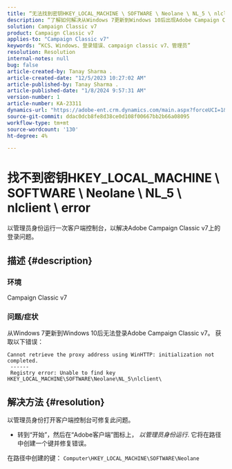 ```yaml
---
title: “无法找到密钥HKEY_LOCAL_MACHINE \ SOFTWARE \ Neolane \ NL_5 \ nlclient \ error”
description: “了解如何解决从Windows 7更新到Windows 10后出现Adobe Campaign Classic v7登录错误的问题。”
solution: Campaign Classic v7
product: Campaign Classic v7
applies-to: "Campaign Classic v7"
keywords: “KCS、Windows、登录错误、campaign classic v7、管理员”
resolution: Resolution
internal-notes: null
bug: false
article-created-by: Tanay Sharma .
article-created-date: "12/5/2023 10:27:02 AM"
article-published-by: Tanay Sharma .
article-published-date: "1/8/2024 9:57:31 AM"
version-number: 1
article-number: KA-23311
dynamics-url: "https://adobe-ent.crm.dynamics.com/main.aspx?forceUCI=1&pagetype=entityrecord&etn=knowledgearticle&id=81bdbcce-5893-ee11-be37-6045bd006b25"
source-git-commit: ddac0dcb8fe8d38ce0d108f00667bb2b66a08095
workflow-type: tm+mt
source-wordcount: '130'
ht-degree: 4%

---
```


# 找不到密钥HKEY_LOCAL_MACHINE \ SOFTWARE \ Neolane \ NL_5 \ nlclient \ error


以管理员身份运行一次客户端控制台，以解决Adobe Campaign Classic v7上的登录问题。

## 描述 {#description}


### 环境

Campaign Classic v7



### 问题/症状

从Windows 7更新到Windows 10后无法登录Adobe Campaign Classic v7。 获取以下错误：


```
Cannot retrieve the proxy address using WinHTTP: initialization not completed.
 ------
 Registry error: Unable to find key HKEY_LOCAL_MACHINE\SOFTWARE\Neolane\NL_5\nlclient\
```



## 解决方法 {#resolution}


以管理员身份打开客户端控制台可修复此问题。

- 转到“开始”，然后在“Adobe客户端”图标上， *以管理员身份运行*. 它将在路径中创建一个键并修复错误。


在路径中创建的键： `Computer\HKEY_LOCAL_MACHINE\SOFTWARE\Neolane`
